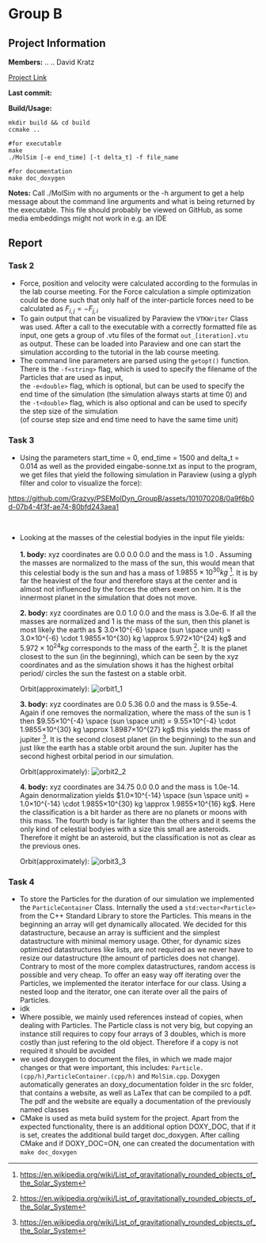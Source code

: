 # Group B
## Project Information

**Members:**
    ..
    ..
    David Kratz

[Project Link](https://github.com/Grazvy/PSEMolDyn_GroupB)

**Last commit:**

**Build/Usage:**
```
mkdir build && cd build
ccmake ..

#for executable
make 
./MolSim [-e end_time] [-t delta_t] -f file_name

#for documentation
make doc_doxygen 
```

**Notes:**
Call ./MolSim with no arguments or the -h argument to get a help message about the 
command line arguments and what is being  returned by the executable. This file should probably be viewed on GitHub, as some media embeddings might not work in e.g. an IDE 

## Report

### Task 2
- Force, position and velocity were calculated according to the formulas in the lab course meeting. For the Force calculation a simple optimization could be done such that only half of the inter-particle forces need to be calculated as $`F_{i,j} = - F_{j,i}`$
- To gain output that can be visualized by Paraview the `VTKWriter` Class was used. After a call to the executable with a correctly formatted file as input, one gets a group of .vtu files of the format `out_[iteration].vtu ` as output. These can be loaded into Paraview and one can start the simulation according to the tutorial in the lab course meeting.
- The command line parameters are parsed using the `getopt()` function.<br>
  There is the `-f<string>` flag, which is used to specify the filename of the Particles that are used as input,<br>
  the `-e<double>` flag, which is optional, but can be used to specify the end time of the simulation (the simulation always starts at time 0) and
  the `-t<double>` flag, which is also optional and can be used to specify the step size of the simulation <br> (of course step size and end time need to have the same time unit)


### Task 3
- Using the parameters start_time = 0, end_time = 1500 and delta_t = 0.014 as well as the provided eingabe-sonne.txt as input to the program, we get files that yield the following simulation in Paraview (using a glyph filter and color to visualize the force):

https://github.com/Grazvy/PSEMolDyn_GroupB/assets/101070208/0a9f6b0d-07b4-4f3f-ae74-80bfd243aea1

<br>

- Looking at the masses of the celestial bodyies in the input file yields:
  <br><br>
   **1. body:** xyz coordinates are 0.0 0.0 0.0 and the mass is 1.0 . Assuming the masses are normalized to the mass of the sun, this would mean that this celestial body is the sun and has a mass of  $`1.9855×10^{30} kg`$ [^1]. It is by far the heaviest of the four and therefore stays at the center and is almost not influenced by the forces the others exert on him. It is the innermost planet in the simulation that does not move.
    



  **2. body:** xyz coordinates are 0.0 1.0 0.0 and the mass is 3.0e-6. If all the masses are normalized and 1 is the mass of the sun, then this planet is most likely the earth as $` 3.0×10^{-6} \space (sun \space unit) = 3.0×10^{-6} \cdot 1.9855×10^{30} kg \approx 5.972×10^{24} kg`$ and  $`5.972×10^{24} kg`$ corresponds to the mass of the earth [^1]. It is the planet closest to the sun (in the beginning), which can be seen by the xyz coordinates and as the simulation shows it has the highest orbital period/ circles the sun the fastest on a stable orbit.
  
  Orbit(approximately):
![orbit1_1](https://github.com/Grazvy/PSEMolDyn_GroupB/assets/101070208/3aa2ced7-46ca-4f04-960c-8f0cc13798b3)


  **3. body:** xyz coordinates are 0.0 5.36 0.0 and the mass is 9.55e-4. Again if one removes the normalization, where the mass of the sun is 1 then $`9.55×10^{-4} \space (sun \space unit) = 9.55×10^{-4} \cdot 1.9855×10^{30} kg \approx 1.8987×10^{27} kg`$ this yields the mass of jupiter [^1]. It is the second closest planet (in the beginning) to the sun and just like the earth has a stable orbit around the sun. Jupiter has the second highest orbital period in our simulation.
  
   Orbit(approximately):
  ![orbit2_2](https://github.com/Grazvy/PSEMolDyn_GroupB/assets/101070208/54e6e334-fc39-48f8-b96b-5aeea4e66ada)



  **4. body:** xyz coordinates are 34.75 0.0 0.0 and the mass is 1.0e-14. Again denormalization yields $`1.0×10^{-14} \space (sun \space unit) = 1.0×10^{-14}  \cdot 1.9855×10^{30} kg \approx 1.9855×10^{16} kg`$. Here the classification is a bit harder as there are no planets or moons with this mass. The fourth  body is far lighter than the others and it seems the only kind of celestial bodyies with a size this small are asteroids. Therefore it might be an asteroid, but the classification is not as clear as the previous ones.

   Orbit(approximately):
  ![orbit3_3](https://github.com/Grazvy/PSEMolDyn_GroupB/assets/101070208/eb17c16e-a6f4-420d-8413-d92e0b09fd61)



    
### Task 4
- To store the Particles for the duration of our simulation we implemented the `ParticleContainer` Class. Internally the used a `std:vector<Particle>` from the C++ Standard Library to store the Particles. This means in the beginning an array will get dynamically allocated.  We decided for this datastructure, because an array is sufficient and the simplest datastructure with minimal memory usage. Other, for dynamic sizes optimized datastructures like lists, are not required as we never have to resize our datastructure (the amount of particles does not change). Contrary to most of the more complex datastructures, random access is possible and very cheap. To offer an easy way off iterating over the Particles, we implemented the iterator interface for our class. Using a nested loop and the iterator, one can iterate over all the pairs of Particles.
- idk
- Where possible, we mainly used references instead of copies, when dealing with Particles. The Particle class is not very big, but copying an instance still requires to copy four arrays of 3 doubles, which is more costly than just refering to the old object. Therefore if a copy is not required it should be avoided
- we used doxygen to document the files, in which we made major changes or that were important, this includes: `Particle.(cpp/h)`,`ParticleContainer.(cpp/h)` and `MolSim.cpp`. Doxygen automatically generates an doxy_documentation folder in the src folder, that contains a website, as well as LaTex that can be compiled to a pdf. The pdf and the website are equally a documentation of the previously named classes
- CMake is used as meta build system for the project. Apart from the expected functionality, there is an additional option DOXY_DOC, that if it is set, creates the additional build target doc_doxygen. After calling CMake and if DOXY_DOC=ON, one can created the documentation with `make doc_doxygen`   








[^1]: https://en.wikipedia.org/wiki/List_of_gravitationally_rounded_objects_of_the_Solar_System













